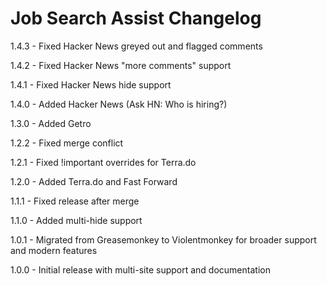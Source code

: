 # Job Search Assist Changelog
1.4.3 - Fixed Hacker News greyed out and flagged comments

1.4.2 - Fixed Hacker News "more comments" support

1.4.1 - Fixed Hacker News hide support

1.4.0 - Added Hacker News (Ask HN: Who is hiring?)

1.3.0 - Added Getro

1.2.2 - Fixed merge conflict

1.2.1 - Fixed !important overrides for Terra.do

1.2.0 - Added Terra.do and Fast Forward

1.1.1 - Fixed release after merge

1.1.0 - Added multi-hide support

1.0.1 - Migrated from Greasemonkey to Violentmonkey for broader support and modern features

1.0.0 - Initial release with multi-site support and documentation
